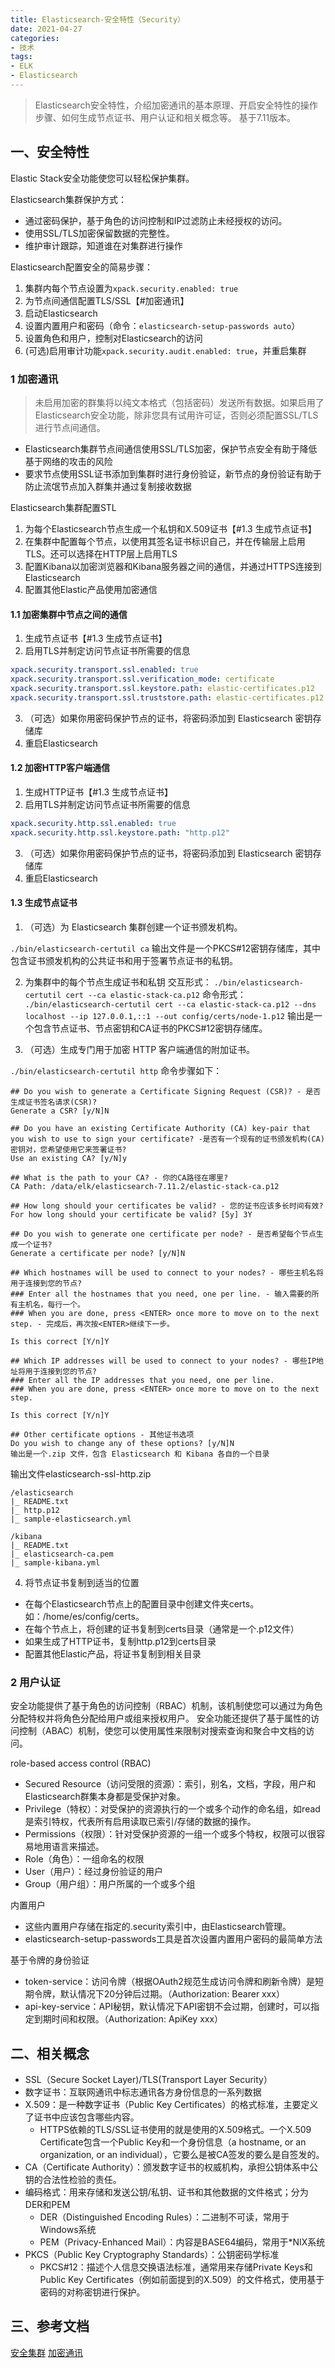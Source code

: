 ```yaml
---
title: Elasticsearch-安全特性（Security）
date: 2021-04-27
categories:
- 技术
tags:
- ELK
- Elasticsearch
---
```


> Elasticsearch安全特性，介绍加密通讯的基本原理、开启安全特性的操作步骤、如何生成节点证书、用户认证和相关概念等。
 基于7.11版本。
<!-- more -->

## 一、安全特性
Elastic Stack安全功能使您可以轻松保护集群。

Elasticsearch集群保护方式：
* 通过密码保护，基于角色的访问控制和IP过滤防止未经授权的访问。
* 使用SSL/TLS加密保留数据的完整性。
* 维护审计跟踪，知道谁在对集群进行操作

Elasticsearch配置安全的简易步骤：
1. 集群内每个节点设置为`xpack.security.enabled: true`
2. 为节点间通信配置TLS/SSL【#加密通讯】
3. 启动Elasticsearch
4. 设置内置用户和密码（命令：`elasticsearch-setup-passwords auto`）
5. 设置角色和用户，控制对Elasticsearch的访问
6. (可选)启用审计功能`xpack.security.audit.enabled: true`，并重启集群

### 1 加密通讯
> 未启用加密的群集将以纯文本格式（包括密码）发送所有数据。如果启用了Elasticsearch安全功能，除非您具有试用许可证，否则必须配置SSL/TLS进行节点间通信。

* Elasticsearch集群节点间通信使用SSL/TLS加密，保护节点安全有助于降低基于网络的攻击的风险
* 要求节点使用SSL证书添加到集群时进行身份验证，新节点的身份验证有助于防止流氓节点加入群集并通过复制接收数据

Elasticsearch集群配置STL
1. 为每个Elasticsearch节点生成一个私钥和X.509证书【#1.3 生成节点证书】
2. 在集群中配置每个节点，以使用其签名证书标识自己，并在传输层上启用TLS。还可以选择在HTTP层上启用TLS
3. 配置Kibana以加密浏览器和Kibana服务器之间的通信，并通过HTTPS连接到Elasticsearch
4. 配置其他Elastic产品使用加密通信

#### 1.1 加密集群中节点之间的通信
1. 生成节点证书【#1.3 生成节点证书】
2. 启用TLS并制定访问节点证书所需要的信息
```yaml
xpack.security.transport.ssl.enabled: true
xpack.security.transport.ssl.verification_mode: certificate
xpack.security.transport.ssl.keystore.path: elastic-certificates.p12
xpack.security.transport.ssl.truststore.path: elastic-certificates.p12
```
3. （可选）如果你用密码保护节点的证书，将密码添加到 Elasticsearch 密钥存储库
4. 重启Elasticsearch

#### 1.2 加密HTTP客户端通信
1. 生成HTTP证书【#1.3 生成节点证书】
2. 启用TLS并制定访问节点证书所需要的信息
```yaml
xpack.security.http.ssl.enabled: true
xpack.security.http.ssl.keystore.path: "http.p12"
```
3. （可选）如果你用密码保护节点的证书，将密码添加到 Elasticsearch 密钥存储库
4. 重启Elasticsearch

#### 1.3 生成节点证书

1. （可选）为 Elasticsearch 集群创建一个证书颁发机构。

`./bin/elasticsearch-certutil ca`
输出文件是一个PKCS#12密钥存储库，其中包含证书颁发机构的公共证书和用于签署节点证书的私钥。

2. 为集群中的每个节点生成证书和私钥
交互形式：
`./bin/elasticsearch-certutil cert --ca elastic-stack-ca.p12`
命令形式：
`./bin/elasticsearch-certutil cert --ca elastic-stack-ca.p12 --dns localhost --ip 127.0.0.1,::1 --out config/certs/node-1.p12`
输出是一个包含节点证书、节点密钥和CA证书的PKCS#12密钥存储库。

3. （可选）生成专门用于加密 HTTP 客户端通信的附加证书。

`./bin/elasticsearch-certutil http`
命令步骤如下：
```shell
## Do you wish to generate a Certificate Signing Request (CSR)? - 是否生成证书签名请求(CSR)?
Generate a CSR? [y/N]N

## Do you have an existing Certificate Authority (CA) key-pair that you wish to use to sign your certificate? -是否有一个现有的证书颁发机构(CA)密钥对，您希望使用它来签署证书?
Use an existing CA? [y/N]y

## What is the path to your CA? - 你的CA路径在哪里?
CA Path: /data/elk/elasticsearch-7.11.2/elastic-stack-ca.p12

## How long should your certificates be valid? - 您的证书应该多长时间有效?
For how long should your certificate be valid? [5y] 3Y

## Do you wish to generate one certificate per node? - 是否希望每个节点生成一个证书?
Generate a certificate per node? [y/N]N

## Which hostnames will be used to connect to your nodes? - 哪些主机名将用于连接到您的节点?
### Enter all the hostnames that you need, one per line. - 输入需要的所有主机名，每行一个。
### When you are done, press <ENTER> once more to move on to the next step. - 完成后，再次按<ENTER>继续下一步。

Is this correct [Y/n]Y

## Which IP addresses will be used to connect to your nodes? - 哪些IP地址将用于连接到您的节点?
### Enter all the IP addresses that you need, one per line.
### When you are done, press <ENTER> once more to move on to the next step.

Is this correct [Y/n]Y

## Other certificate options - 其他证书选项
Do you wish to change any of these options? [y/N]N
输出是一个.zip 文件，包含 Elasticsearch 和 Kibana 各自的一个目录
```
输出文件elasticsearch-ssl-http.zip
```
/elasticsearch
|_ README.txt
|_ http.p12
|_ sample-elasticsearch.yml

/kibana
|_ README.txt
|_ elasticsearch-ca.pem
|_ sample-kibana.yml
```

4. 将节点证书复制到适当的位置
* 在每个Elasticsearch节点上的配置目录中创建文件夹certs。如：/home/es/config/certs。
* 在每个节点上，将创建的证书复制到certs目录（通常是一个.p12文件）
* 如果生成了HTTP证书，复制http.p12到certs目录
* 配置其他Elastic产品，将证书复制到相关目录

### 2 用户认证
安全功能提供了基于角色的访问控制（RBAC）机制，该机制使您可以通过为角色分配特权并将角色分配给用户或组来授权用户。
安全功能还提供了基于属性的访问控制（ABAC）机制，使您可以使用属性来限制对搜索查询和聚合中文档的访问。

role-based access control (RBAC) 
* Secured Resource（访问受限的资源）：索引，别名，文档，字段，用户和Elasticsearch群集本身都是受保护对象。
* Privilege（特权）：对受保护的资源执行的一个或多个动作的命名组，如read是索引特权，代表所有启用读取已索引/存储的数据的操作。
* Permissions（权限）：针对受保护资源的一组一个或多个特权，权限可以很容易地用语言来描述。
* Role（角色）：一组命名的权限
* User（用户）：经过身份验证的用户
* Group（用户组）：用户所属的一个或多个组

内置用户
* 这些内置用户存储在指定的.security索引中，由Elasticsearch管理。
* elasticsearch-setup-passwords工具是首次设置内置用户密码的最简单方法

基于令牌的身份验证
* token-service：访问令牌（根据OAuth2规范生成访问令牌和刷新令牌）是短期令牌，默认情况下20分钟后过期。（Authorization: Bearer xxx）
* api-key-service：API秘钥，默认情况下API密钥不会过期，创建时，可以指定到期时间和权限。（Authorization: ApiKey xxx）

## 二、相关概念
* SSL（Secure Socket Layer)/TLS(Transport Layer Security）
* 数字证书：互联网通讯中标志通讯各方身份信息的一系列数据
* X.509：是一种数字证书（Public Key Certificates）的格式标准，主要定义了证书中应该包含哪些内容。
  * HTTPS依赖的TLS/SSL证书使用的就是使用的X.509格式。一个X.509 Certificate包含一个Public Key和一个身份信息（a hostname, or an organization, or an individual），它要么是被CA签发的要么是自签发的。
* CA（Certificate Authority）：颁发数字证书的权威机构，承担公钥体系中公钥的合法性检验的责任。
* 编码格式：用来存储和发送公钥/私钥、证书和其他数据的文件格式；分为DER和PEM
  * DER（Distinguished Encoding Rules）：二进制不可读，常用于Windows系统
  * PEM（Privacy-Enhanced Mail）：内容是BASE64编码，常用于*NIX系统
* PKCS（Public Key Cryptography Standards）：公钥密码学标准
  * PKCS#12：描述个人信息交换语法标准，通常用来存储Private Keys和Public Key Certificates（例如前面提到的X.509）的文件格式，使用基于密码的对称密钥进行保护。

## 三、参考文档
[安全集群](https://www.elastic.co/guide/en/elasticsearch/reference/7.11/secure-cluster.html)
[加密通讯](https://www.elastic.co/guide/en/elasticsearch/reference/7.11/configuring-tls.html#configuring-tls)


